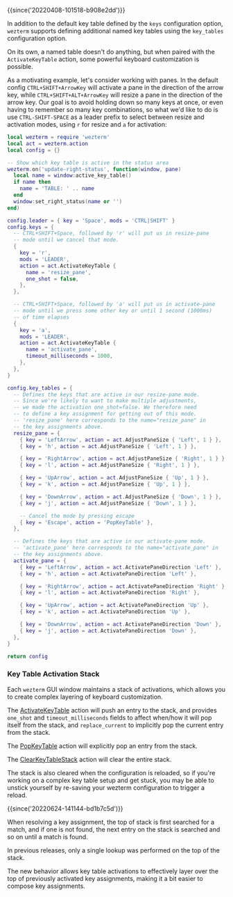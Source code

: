 {{since('20220408-101518-b908e2dd')}}

In addition to the default key table defined by the `keys` configuration
option, `wezterm` supports defining additional named key tables using the
`key_tables` configuration option.

On its own, a named table doesn't do anything, but when paired with the
`ActivateKeyTable` action, some powerful keyboard customization is possible.

As a motivating example, let's consider working with panes. In the default
config `CTRL+SHIFT+ArrowKey` will activate a pane in the direction of the arrow
key, while `CTRL+SHIFT+ALT+ArrowKey` will resize a pane in the direction of the
arrow key.  Our goal is to avoid holding down so many keys at once, or even
having to remember so many key combinations, so what we'd like to do is use
`CTRL-SHIFT-SPACE` as a leader prefix to select between resize and activation
modes, using `r` for resize and `a` for activation:

```lua
local wezterm = require 'wezterm'
local act = wezterm.action
local config = {}

-- Show which key table is active in the status area
wezterm.on('update-right-status', function(window, pane)
  local name = window:active_key_table()
  if name then
    name = 'TABLE: ' .. name
  end
  window:set_right_status(name or '')
end)

config.leader = { key = 'Space', mods = 'CTRL|SHIFT' }
config.keys = {
  -- CTRL+SHIFT+Space, followed by 'r' will put us in resize-pane
  -- mode until we cancel that mode.
  {
    key = 'r',
    mods = 'LEADER',
    action = act.ActivateKeyTable {
      name = 'resize_pane',
      one_shot = false,
    },
  },

  -- CTRL+SHIFT+Space, followed by 'a' will put us in activate-pane
  -- mode until we press some other key or until 1 second (1000ms)
  -- of time elapses
  {
    key = 'a',
    mods = 'LEADER',
    action = act.ActivateKeyTable {
      name = 'activate_pane',
      timeout_milliseconds = 1000,
    },
  },
}

config.key_tables = {
  -- Defines the keys that are active in our resize-pane mode.
  -- Since we're likely to want to make multiple adjustments,
  -- we made the activation one_shot=false. We therefore need
  -- to define a key assignment for getting out of this mode.
  -- 'resize_pane' here corresponds to the name="resize_pane" in
  -- the key assignments above.
  resize_pane = {
    { key = 'LeftArrow', action = act.AdjustPaneSize { 'Left', 1 } },
    { key = 'h', action = act.AdjustPaneSize { 'Left', 1 } },

    { key = 'RightArrow', action = act.AdjustPaneSize { 'Right', 1 } },
    { key = 'l', action = act.AdjustPaneSize { 'Right', 1 } },

    { key = 'UpArrow', action = act.AdjustPaneSize { 'Up', 1 } },
    { key = 'k', action = act.AdjustPaneSize { 'Up', 1 } },

    { key = 'DownArrow', action = act.AdjustPaneSize { 'Down', 1 } },
    { key = 'j', action = act.AdjustPaneSize { 'Down', 1 } },

    -- Cancel the mode by pressing escape
    { key = 'Escape', action = 'PopKeyTable' },
  },

  -- Defines the keys that are active in our activate-pane mode.
  -- 'activate_pane' here corresponds to the name="activate_pane" in
  -- the key assignments above.
  activate_pane = {
    { key = 'LeftArrow', action = act.ActivatePaneDirection 'Left' },
    { key = 'h', action = act.ActivatePaneDirection 'Left' },

    { key = 'RightArrow', action = act.ActivatePaneDirection 'Right' },
    { key = 'l', action = act.ActivatePaneDirection 'Right' },

    { key = 'UpArrow', action = act.ActivatePaneDirection 'Up' },
    { key = 'k', action = act.ActivatePaneDirection 'Up' },

    { key = 'DownArrow', action = act.ActivatePaneDirection 'Down' },
    { key = 'j', action = act.ActivatePaneDirection 'Down' },
  },
}

return config
```

### Key Table Activation Stack

Each `wezterm` GUI window maintains a stack of activations, which allows you to
create complex layering of keyboard customization.

The [ActivateKeyTable](lua/keyassignment/ActivateKeyTable.md) action will push
an entry to the stack, and provides `one_shot` and `timeout_milliseconds`
fields to affect when/how it will pop itself from the stack, and
`replace_current` to implicitly pop the current entry from the stack.

The [PopKeyTable](lua/keyassignment/PopKeyTable.md) action will explicitly pop
an entry from the stack.

The [ClearKeyTableStack](lua/keyassignment/ClearKeyTableStack.md) action will
clear the entire stack.

The stack is also cleared when the configuration is reloaded, so if you're
working on a complex key table setup and get stuck, you may be able to unstick
yourself by re-saving your wezterm configuration to trigger a reload.

{{since('20220624-141144-bd1b7c5d')}}

When resolving a key assignment, the top of stack is first searched for a match,
and if one is not found, the next entry on the stack is searched and so on until a match is found.

In previous releases, only a single lookup was performed on the top of the stack.

The new behavior allows key table activations to effectively layer over the top
of previously activated key assignments, making it a bit easier to compose key
assignments.

